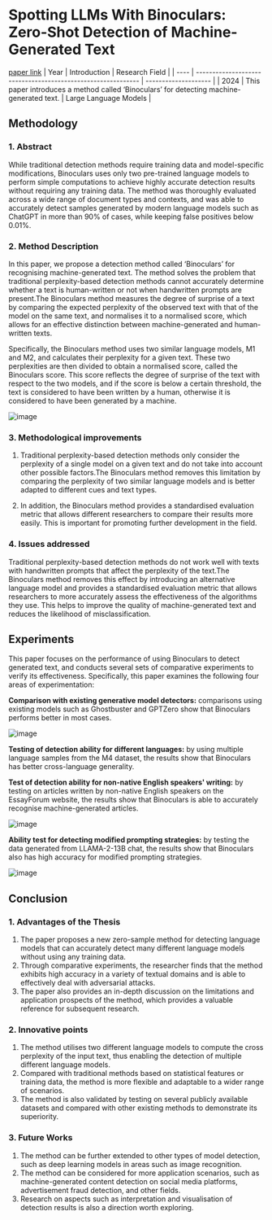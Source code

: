 # Spotting LLMs With Binoculars: Zero-Shot Detection of Machine-Generated Text
[paper link](https://arxiv.org/pdf/2401.12070) 
| Year | Introduction                                                         | Research Field                 |
| ---- | ------------------------------------------------------------ | -------------------- |
| 2024 | This paper introduces a method called ‘Binoculars’ for detecting machine-generated text.          |   Large Language Models       |

## Methodology

### 1. Abstract
While traditional detection methods require training data and model-specific modifications, Binoculars uses only two pre-trained language models to perform simple computations to achieve highly accurate detection results without requiring any training data. The method was thoroughly evaluated across a wide range of document types and contexts, and was able to accurately detect samples generated by modern language models such as ChatGPT in more than 90% of cases, while keeping false positives below 0.01%.

### 2. Method Description 
In this paper, we propose a detection method called ‘Binoculars’ for recognising machine-generated text. The method solves the problem that traditional perplexity-based detection methods cannot accurately determine whether a text is human-written or not when handwritten prompts are present.The Binoculars method measures the degree of surprise of a text by comparing the expected perplexity of the observed text with that of the model on the same text, and normalises it to a normalised score, which allows for an effective distinction between machine-generated and human-written texts.

Specifically, the Binoculars method uses two similar language models, M1 and M2, and calculates their perplexity for a given text. These two perplexities are then divided to obtain a normalised score, called the Binoculars score. This score reflects the degree of surprise of the text with respect to the two models, and if the score is below a certain threshold, the text is considered to have been written by a human, otherwise it is considered to have been generated by a machine.

![image](https://github.com/user-attachments/assets/1dc9958e-055c-4f1a-a856-b142a32d2278)

### 3. Methodological improvements
  1. Traditional perplexity-based detection methods only consider the perplexity of a single model on a given text and do not take into account other possible factors.The Binoculars method removes this limitation by comparing the perplexity of two similar language models and is better adapted to different cues and text types.

  2. In addition, the Binoculars method provides a standardised evaluation metric that allows different researchers to compare their results more easily. This is important for promoting further development in the field.

### 4. Issues addressed 
Traditional perplexity-based detection methods do not work well with texts with handwritten prompts that affect the perplexity of the text.The Binoculars method removes this effect by introducing an alternative language model and provides a standardised evaluation metric that allows researchers to more accurately assess the effectiveness of the algorithms they use. This helps to improve the quality of machine-generated text and reduces the likelihood of misclassification.

## Experiments
This paper focuses on the performance of using Binoculars to detect generated text, and conducts several sets of comparative experiments to verify its effectiveness. Specifically, this paper examines the following four areas of experimentation:

**Comparison with existing generative model detectors:** comparisons using existing models such as Ghostbuster and GPTZero show that Binoculars performs better in most cases.

![image](https://github.com/user-attachments/assets/356c33ef-fa72-4099-a69f-398401d4b297)

**Testing of detection ability for different languages:** by using multiple language samples from the M4 dataset, the results show that Binoculars has better cross-language generality.

**Test of detection ability for non-native English speakers' writing:** by testing on articles written by non-native English speakers on the EssayForum website, the results show that Binoculars is able to accurately recognise machine-generated articles.

![image](https://github.com/user-attachments/assets/993fd514-6d0b-4c9c-8e61-6d8d53aad5d6)

**Ability test for detecting modified prompting strategies:** by testing the data generated from LLAMA-2-13B chat, the results show that Binoculars also has high accuracy for modified prompting strategies.

![image](https://github.com/user-attachments/assets/a3c522c3-8cba-4ae2-8019-7e27ade0f831)

## Conclusion

### 1. Advantages of the Thesis
  1. The paper proposes a new zero-sample method for detecting language models that can accurately detect many different language models without using any training data.  
  2. Through comparative experiments, the researcher finds that the method exhibits high accuracy in a variety of textual domains and is able to effectively deal with adversarial attacks.  
  3. The paper also provides an in-depth discussion on the limitations and application prospects of the method, which provides a valuable reference for subsequent research.

### 2. Innovative points
  1. The method utilises two different language models to compute the cross perplexity of the input text, thus enabling the detection of multiple different language models.
  2. Compared with traditional methods based on statistical features or training data, the method is more flexible and adaptable to a wider range of scenarios.
  3. The method is also validated by testing on several publicly available datasets and compared with other existing methods to demonstrate its superiority.

### 3. Future Works
  1. The method can be further extended to other types of model detection, such as deep learning models in areas such as image recognition.
  2. The method can be considered for more application scenarios, such as machine-generated content detection on social media platforms, advertisement fraud detection, and other fields.
  3. Research on aspects such as interpretation and visualisation of detection results is also a direction worth exploring.    
